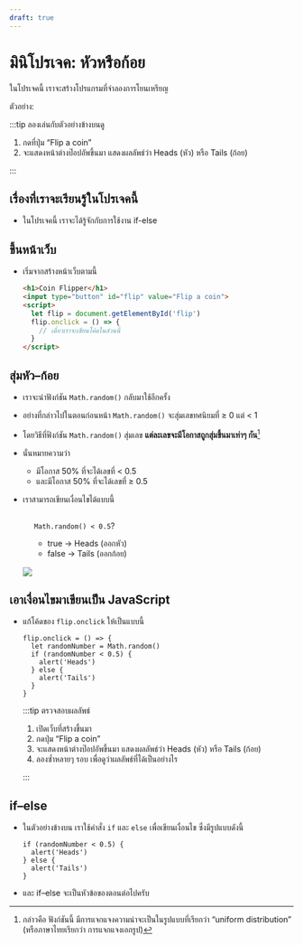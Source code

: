 ```yaml
---
draft: true
---
```


<script setup>
  import HtmlOutput from './components/HtmlOutput.vue'
</script>

# มินิโปรเจค: หัวหรือก้อย

ในโปรเจคนี้ เราจะสร้างโปรแกรมที่จำลองการโยนเหรียญ

ตัวอย่าง:

<HtmlOutput src="/js/mini-projects/coin-flipper.html" :height="128" />

:::tip ลองเล่นกับตัวอย่างข้างบนดู

1. กดที่ปุ่ม “Flip a coin”
2. จะแสดงหน้าต่างป๊อปอัพขึ้นมา แสดงผลลัพธ์ว่า Heads (หัว) หรือ Tails (ก้อย)

:::

## เรื่องที่เราจะเรียนรู้ในโปรเจคนี้

- ในโปรเจคนี้ เราจะได้รู้จักกับการใช้งาน if-else

## ขึ้นหน้าเว็บ

- เริ่มจากสร้างหน้าเว็บตามนี้

  <!-- prettier-ignore -->
  ```html
  <h1>Coin Flipper</h1>
  <input type="button" id="flip" value="Flip a coin">
  <script>
    let flip = document.getElementById('flip')
    flip.onclick = () => {
      // เดี๋ยวเราจะเขียนโค้ดในส่วนนี้
    }
  </script>
  ```

## สุ่มหัว–ก้อย

- เราจะนำฟังก์ชัน `Math.random()` กลับมาใช้อีกครั้ง

- อย่างที่กล่าวไปในตอนก่อนหน้า `Math.random()` จะสุ่มเลขทศนิยมที่ ≥ 0 แต่ &lt; 1

- โดยวิธีที่ฟังก์ชัน `Math.random()` สุ่มเลข **แต่ละเลขจะมีโอกาสถูกสุ่มขึ้นมาเท่าๆ กัน**[^uniform]

- นั่นหมายความว่า

  - มีโอกาส 50% ที่จะได้เลขที่ &lt; 0.5
  - และมีโอกาส 50% ที่จะได้เลขที่ ≥ 0.5

- เราสามารถเขียนเงื่อนไขได้แบบนี้

  <div class="ws-rounded-with-shadow" style="padding: 1px 20px">

  `Math.random() < 0.5`?

  - true &rarr; Heads (ออกหัว)
  - false &rarr; Tails (ออกก้อย)

  </div>

  ![](https://im.dt.in.th/ipfs/bafybeibja2kbmpm6ubfi7k3evthoaagvrzi6hjzoitdg4l7lzmbyoaemwa/image.webp)

## เอาเงื่อนไขมาเขียนเป็น JavaScript

- แก้โค้ดของ `flip.onclick` ให้เป็นแบบนี้

  ```js{2-7}
  flip.onclick = () => {
    let randomNumber = Math.random()
    if (randomNumber < 0.5) {
      alert('Heads')
    } else {
      alert('Tails')
    }
  }
  ```

  :::tip ตรวจสอบผลลัพธ์

  1. เปิดเว็บที่สร้างขึ้นมา
  2. กดปุ่ม “Flip a coin”
  3. จะแสดงหน้าต่างป๊อปอัพขึ้นมา แสดงผลลัพธ์ว่า Heads (หัว) หรือ Tails (ก้อย)
  4. ลองซ้ำหลายๆ รอบ เพื่อดูว่าผลลัพธ์ที่ได้เป็นอย่างไร

  :::

## if–else

- ในตัวอย่างข้างบน เราใช้คำสั่ง `if` และ `else` เพื่อเขียนเงื่อนไข ซึ่งมีรูปแบบดังนี้

  ```js{1,3,5}
  if (randomNumber < 0.5) {
    alert('Heads')
  } else {
    alert('Tails')
  }
  ```

- และ if–else จะเป็นหัวข้อของตอนต่อไปครับ

[^uniform]:
    กล่าวคือ
    ฟังก์ชันนี้ มีการแจกแจงความน่าจะเป็นในรูปแบบที่เรียกว่า “uniform distribution” (หรือภาษาไทยเรียกว่า การแจกแจงเอกรูป)
